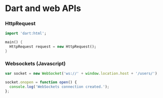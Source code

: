 # Dart and web APIs


### HttpRequest
```dart
import 'dart:html';

main() {
  HttpRequest request = new HttpRequest(); 
}
```


### Websockets (Javascript)
```javascript
var socket = new WebSocket('ws://' + window.location.host + '/users/');

socket.onopen = function open() {
  console.log('WebSockets connection created.');
};
```